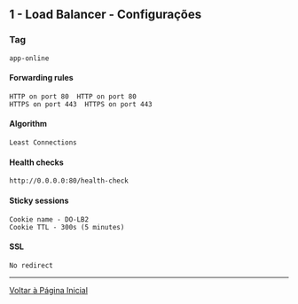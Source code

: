 ## 1 - Load Balancer - Configurações

### Tag
```
app-online
```

#### Forwarding rules
```
HTTP on port 80  HTTP on port 80
HTTPS on port 443  HTTPS on port 443
```

#### Algorithm 
```
Least Connections
```

#### Health checks 
```
http://0.0.0.0:80/health-check
```

#### Sticky sessions 
```
Cookie name - DO-LB2
Cookie TTL - 300s (5 minutes)
```

#### SSL
```
No redirect
```


***

[Voltar à Página Inicial](../README.md)